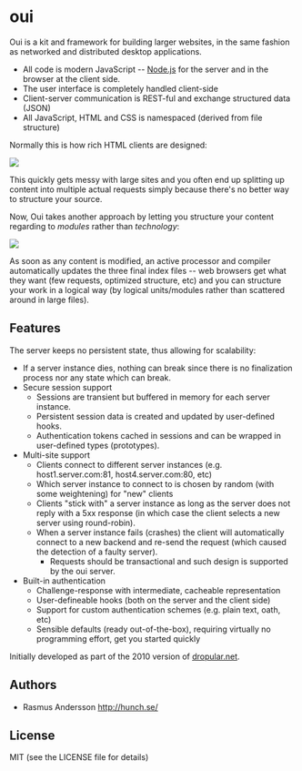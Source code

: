 # oui

Oui is a kit and framework for building larger websites, in the same fashion as networked and distributed desktop applications.

- All code is modern JavaScript -- [Node.js](http://nodejs.org/) for the server and in the browser at the client side.
- The user interface is completely handled client-side
- Client-server communication is REST-ful and exchange structured data (JSON)
- All JavaScript, HTML and CSS is namespaced (derived from file structure)

Normally this is how rich HTML clients are designed:

<img src="http://farm5.static.flickr.com/4094/4864279501_3db3e57d06_o.png">

This quickly gets messy with large sites and you often end up splitting up content into multiple actual requests simply because there's no better way to structure your source.

Now, Oui takes another approach by letting you structure your content regarding to *modules* rather than *technology*:

<img src="http://farm5.static.flickr.com/4082/4864279573_305cc9499d_o.png">

As soon as any content is modified, an active processor and compiler automatically updates the three final index files -- web browsers get what they want (few requests, optimized structure, etc) and you can structure your work in a logical way (by logical units/modules rather than scattered around in large files).

## Features

The server keeps no persistent state, thus allowing for scalability:

- If a server instance dies, nothing can break since there is no finalization process nor any state which can break.
- Secure session support
  - Sessions are transient but buffered in memory for each server instance.
  - Persistent session data is created and updated by user-defined hooks.
  - Authentication tokens cached in sessions and can be wrapped in user-defined
    types (prototypes).
- Multi-site support
  - Clients connect to different server instances (e.g. host1.server.com:81, host4.server.com:80, etc)
  - Which server instance to connect to is chosen by random (with some weightening) for "new" clients
  - Clients "stick with" a server instance as long as the server does not reply with a 5xx response (in which case the client selects a new server using round-robin).
  - When a server instance fails (crashes) the client will automatically connect to a new backend and re-send the request (which caused the detection of a faulty server).
    - Requests should be transactional and such design is supported by the oui server.
- Built-in authentication
  - Challenge-response with intermediate, cacheable representation
  - User-defineable hooks (both on the server and the client side)
  - Support for custom authentication schemes (e.g. plain text, oath, etc)
  - Sensible defaults (ready out-of-the-box), requiring virtually no programming effort, get you started quickly


Initially developed as part of the 2010 version of [dropular.net](http://dropular.net/).

## Authors

- Rasmus Andersson <http://hunch.se/>

## License

MIT (see the LICENSE file for details)
